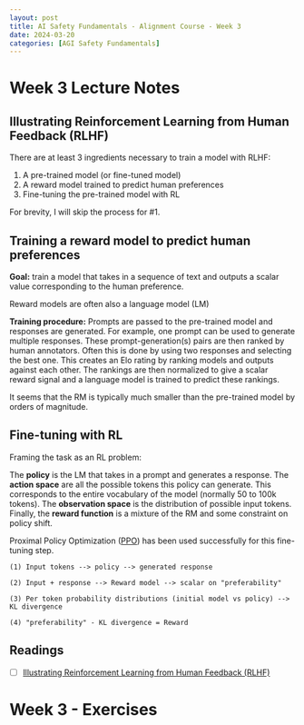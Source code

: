 ```yaml
---
layout: post
title: AI Safety Fundamentals - Alignment Course - Week 3
date: 2024-03-20
categories: [AGI Safety Fundamentals]
---
```


# Week 3 Lecture Notes

## Illustrating Reinforcement Learning from Human Feedback (RLHF)

There are at least 3 ingredients necessary to train a model with RLHF:

1. A pre-trained model (or fine-tuned model)
2. A reward model trained to predict human preferences
3. Fine-tuning the pre-trained model with RL

For brevity, I will skip the process for #1.

## Training a reward model to predict human preferences

**Goal:** train a model that takes in a sequence of text and outputs a scalar value corresponding to the human preference.

Reward models are often also a language model (LM)

**Training procedure:** Prompts are passed to the pre-trained model and responses are generated. For example, one prompt can be used to generate multiple responses. These prompt-generation(s) pairs are then ranked by human annotators. Often this is done by using two responses and selecting the best one. This creates an Elo rating by ranking models and outputs against each other. The rankings are then normalized to give a scalar reward signal and a language model is trained to predict these rankings.

It seems that the RM is typically much smaller than the pre-trained model by orders of magnitude.

## Fine-tuning with RL

Framing the task as an RL problem:

The **policy** is the LM that takes in a prompt and generates a response. The **action space** are all the possible tokens this policy can generate. This corresponds to the entire vocabulary of the model (normally 50 to 100k tokens). The **observation space** is the distribution of possible input tokens. Finally, the **reward function** is a mixture of the RM and some constraint on policy shift.

Proximal Policy Optimization ([PPO](https://huggingface.co/blog/deep-rl-ppo)) has been used successfully for this fine-tuning step.

```
(1) Input tokens --> policy --> generated response

(2) Input + response --> Reward model --> scalar on "preferability"

(3) Per token probability distributions (initial model vs policy) --> KL divergence

(4) "preferability" - KL divergence = Reward
```







## Readings

- [ ] [Illustrating Reinforcement Learning from Human Feedback (RLHF)](https://huggingface.co/blog/rlhf)

# Week 3 - Exercises
